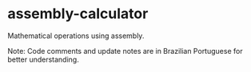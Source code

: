 # assembly-calculator
Mathematical operations using assembly.

Note: Code comments and update notes are in Brazilian Portuguese for better understanding.
